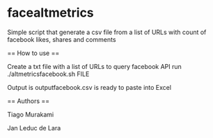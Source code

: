 facealtmetrics
==============

Simple script that generate a csv file from a list of URLs with count of facebook likes, shares and comments 

==  How to use ==

Create a txt file with a list of URLs to query facebook API
run ./altmetricsfacebook.sh FILE

Output is outputfacebook.csv is ready to paste into Excel

== Authors ==

Tiago Murakami

Jan Leduc de Lara


